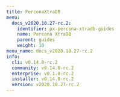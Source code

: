 ```yaml
---
title: PerconaXtraDB
menu:
  docs_v2020.10.27-rc.2:
    identifier: px-percona-xtradb-guides
    name: Percona XtraDB
    parent: guides
    weight: 10
menu_name: docs_v2020.10.27-rc.2
info:
  cli: v0.14.0-rc.2
  community: v0.14.0-rc.2
  enterprise: v0.1.0-rc.2
  installer: v0.14.0-rc.2
  version: v2020.10.27-rc.2
---
```


